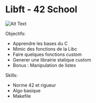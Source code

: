 # Libft - 42 School
![Alt Text](https://media1.tenor.com/m/ZCFNvmnn9s4AAAAC/dan-da-dan-dandadan.gif)

Objectifs:
- Apprendre les bases du C
- Mimic des fonctions de la Libc
- Faire quelques fonctions custom
- Generer une librairie statique custom
- Bonus : Manipulation de listes

Skills:
- Norme 42 et rigueur
- Algo basique
- Makefile
